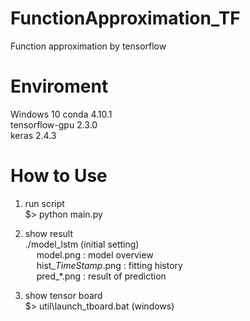 # FunctionApproximation_TF
Function approximation by tensorflow

# Enviroment
Windows 10
conda 4.10.1  
tensorflow-gpu 2.3.0  
keras 2.4.3  

# How to Use
1. run script  
$> python main.py

2. show result  
./model_lstm (initial setting)  
&emsp;  model.png : model overview  
&emsp;  hist_*TimeStamp*.png : fitting history  
&emsp;  pred_*.png : result of prediction

3. show tensor board  
 $> util\launch_tboard.bat (windows)
